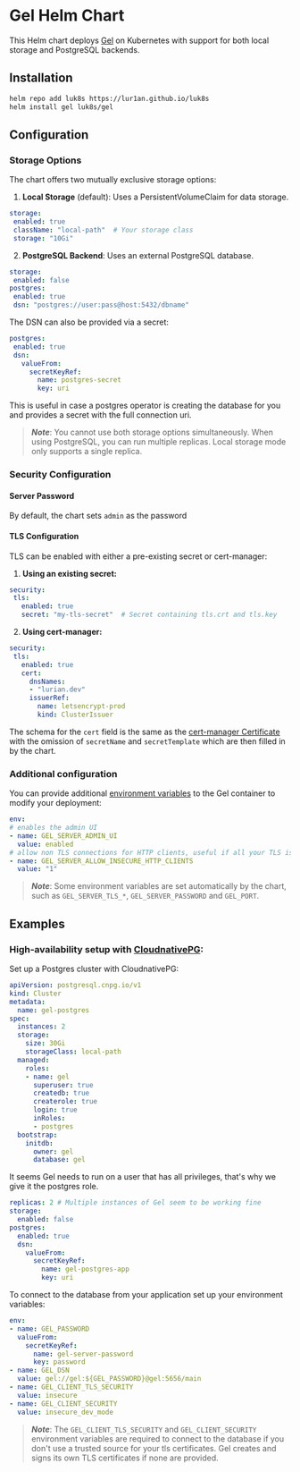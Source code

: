 # Gel Helm Chart

This Helm chart deploys [Gel](https://www.geldata.com/) on Kubernetes with support for both local storage and PostgreSQL backends.

## Installation

```bash
helm repo add luk8s https://lur1an.github.io/luk8s
helm install gel luk8s/gel
```

## Configuration

### Storage Options

The chart offers two mutually exclusive storage options:

1. **Local Storage** (default): Uses a PersistentVolumeClaim for data storage.
```yaml
storage:
 enabled: true
 className: "local-path"  # Your storage class
 storage: "10Gi"
```
2. **PostgreSQL Backend**: Uses an external PostgreSQL database.
```yaml
storage:
 enabled: false
postgres:
 enabled: true
 dsn: "postgres://user:pass@host:5432/dbname"
```
The DSN can also be provided via a secret:
```yaml
postgres:
 enabled: true
 dsn:
   valueFrom:
     secretKeyRef:
       name: postgres-secret
       key: uri
```
This is useful in case a postgres operator is creating the database for you and provides a secret with the full connection uri.

> **_Note_**: You cannot use both storage options simultaneously. When using PostgreSQL, you can run multiple replicas. Local storage mode only supports a single replica.

### Security Configuration
#### Server Password
By default, the chart sets `admin` as the password

#### TLS Configuration

TLS can be enabled with either a pre-existing secret or cert-manager:

1. **Using an existing secret:**
```yaml
security:
 tls:
   enabled: true
   secret: "my-tls-secret"  # Secret containing tls.crt and tls.key
```

2. **Using cert-manager:**
```yaml
security:
 tls:
   enabled: true
   cert:
     dnsNames:
     - "lurian.dev"
     issuerRef:
       name: letsencrypt-prod
       kind: ClusterIssuer
```
The schema for the `cert` field is the same as the [cert-manager Certificate](https://cert-manager.io/docs/usage/certificate/) with the omission of `secretName` and `secretTemplate` which are then filled in by the chart.
### Additional configuration
You can provide additional [environment variables](https://docs.geldata.com/database/reference/environment) to the Gel container to modify your deployment:
```yaml
env:
# enables the admin UI
- name: GEL_SERVER_ADMIN_UI
  value: enabled
# allow non TLS connections for HTTP clients, useful if all your TLS is over your reverse proxy or cloud LB
- name: GEL_SERVER_ALLOW_INSECURE_HTTP_CLIENTS
  value: "1"
```
> **_Note_**: Some environment variables are set automatically by the chart, such as `GEL_SERVER_TLS_*`, `GEL_SERVER_PASSWORD` and `GEL_PORT`.

## Examples
### High-availability setup with [CloudnativePG](https://cloudnative-pg.io/):
Set up a Postgres cluster with CloudnativePG:
```yaml
apiVersion: postgresql.cnpg.io/v1
kind: Cluster
metadata:
  name: gel-postgres
spec:
  instances: 2
  storage:
    size: 30Gi
    storageClass: local-path
  managed:
    roles:
    - name: gel
      superuser: true
      createdb: true
      createrole: true
      login: true
      inRoles:
      - postgres
  bootstrap:
    initdb:
      owner: gel
      database: gel
```
It seems Gel needs to run on a user that has all privileges, that's why we give it the postgres role.
```yaml
replicas: 2 # Multiple instances of Gel seem to be working fine
storage:
  enabled: false
postgres:
  enabled: true
  dsn:
    valueFrom:
      secretKeyRef:
        name: gel-postgres-app
        key: uri
```
To connect to the database from your application set up your environment variables:
```yaml
env:
- name: GEL_PASSWORD
  valueFrom:
    secretKeyRef:
      name: gel-server-password
      key: password
- name: GEL_DSN
  value: gel://gel:${GEL_PASSWORD}@gel:5656/main
- name: GEL_CLIENT_TLS_SECURITY
  value: insecure
- name: GEL_CLIENT_SECURITY
  value: insecure_dev_mode
```
> **_Note_**: The `GEL_CLIENT_TLS_SECURITY` and `GEL_CLIENT_SECURITY` environment variables are required to connect to the database if you don't use a trusted source for your tls certificates. Gel creates and signs its own TLS certificates if none are provided.
